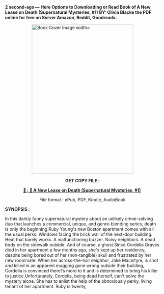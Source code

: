 <p><strong>2 second-ago &mdash; Here Options to Downloading or Read Book of A New Lease on Death (Supernatural Mysteries, #1) BY: Olivia Blacke the PDF online for free on Server Amazon, Reddit, Goodreads.</strong></p><p><a href="https://uk.ebookarea.xyz/?book=203579013-a-new-lease-on-death"><img style="display: block; margin-left: auto; margin-right: auto;" src="https://i.gr-assets.com/images/S/compressed.photo.goodreads.com/books/1710858211l/203579013.jpg" alt="Book Cover Image width=" width="330" height="488" /></a></p><p style="text-align: center;"><strong>GET COPY FILE :</strong></p><p style="text-align: center;"><strong><a href="https://uk.ebookarea.xyz/?book=203579013-a-new-lease-on-death" target="_blank" rel="noopener">📢 : 🔗 A New Lease on Death (Supernatural Mysteries, #1)</a>&nbsp;</strong></p><p style="text-align: center;">File format : ePub, PDF, Kindle, AudioBook</p><p><strong>SYNOPSIS :</strong></p><p>In this darkly funny supernatural mystery about an unlikely crime-solving duo that launches a commercial, unique, and genre-blending series, death is only the beginning.Ruby Young's new Boston apartment comes with all the usual perks. Windows facing the brick wall of the next-door building. Heat that barely works. A malfunctioning buzzer. Noisy neighbors. A dead body on the sidewalk outside. And of course, a ghost.Since Cordelia Graves died in her apartment a few months ago, she's kept up her residency, despite being bored out of her (non-tangible) skull and frustrated by her new roommate. When her across-the-hall neighbor, Jake Macintyre, is shot and killed in an apparent mugging gone wrong outside their building, Cordelia is convinced there?s more to it and is determined to bring his killer to justice.Unfortunately, Cordelia, being dead herself, can't solve the mystery alone. She has to enlist the help of the obnoxiously perky, living tenant of her apartment. Ruby is twenty, </p>
